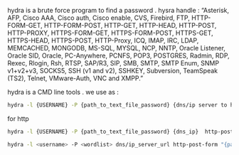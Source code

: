 hydra is a brute force program to find a password .
hysra handle : “Asterisk, AFP, Cisco AAA, Cisco auth, Cisco enable, CVS, Firebird, FTP, HTTP-FORM-GET, HTTP-FORM-POST, HTTP-GET, HTTP-HEAD, HTTP-POST, HTTP-PROXY, HTTPS-FORM-GET, HTTPS-FORM-POST, HTTPS-GET, HTTPS-HEAD, HTTPS-POST, HTTP-Proxy, ICQ, IMAP, IRC, LDAP, MEMCACHED, MONGODB, MS-SQL, MYSQL, NCP, NNTP, Oracle Listener, Oracle SID, Oracle, PC-Anywhere, PCNFS, POP3, POSTGRES, Radmin, RDP, Rexec, Rlogin, Rsh, RTSP, SAP/R3, SIP, SMB, SMTP, SMTP Enum, SNMP v1+v2+v3, SOCKS5, SSH (v1 and v2), SSHKEY, Subversion, TeamSpeak (TS2), Telnet, VMware-Auth, VNC and XMPP.”

hydra is a CMD line tools . we use as :

```bash
hydra -l {USERNAME} -P {path_to_text_file_password} {dns/ip server to hack} ssh -t {thread_number}

```

for http

```bash
hydra -l {USERNAME} -P {path_to_text_file_password} {dns_ip}  http-post-form "<path>:<login_credentials>:{text contains in response to prove that he failed}"

hydra -l <username> -P <wordlist> dns/ip_server_url http-post-form "{path_http_after_server_url}:username=^USER^&password=^PASS^:F=incorrect" -V
```
